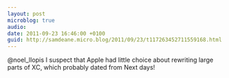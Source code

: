```yaml
---
layout: post
microblog: true
audio: 
date: 2011-09-23 16:46:00 +0100
guid: http://samdeane.micro.blog/2011/09/23/t117263452711559168.html
---
```

@noel_llopis I suspect that Apple had little choice about rewriting large parts of XC, which probably dated from Next days!
